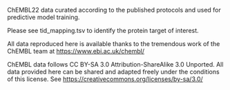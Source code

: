 ChEMBL22 data curated according to the published protocols
and used for predictive model training.

Please see tid_mapping.tsv to identify
the protein target of interest.

All data reproduced here is available 
thanks to the tremendous work 
of the ChEMBL team at
https://www.ebi.ac.uk/chembl/ 

ChEMBL data follows CC BY-SA 3.0 
Attribution-ShareAlike 3.0 Unported.
All data provided here can be shared 
and adapted freely under the conditions
of this license. See 
https://creativecommons.org/licenses/by-sa/3.0/
